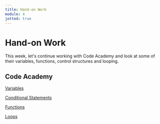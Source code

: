 ```yaml
---
title: Hand-on Work
module: 4
jotted: true
---
```


# Hand-on Work

This week, let's continue working with Code Academy and look at some of their variables, functions, control structures and looping.

## Code Academy

[Variables](https://www.codecademy.com/courses/introduction-to-javascript/lessons/variables/exercises/intro-variables?action=resume_content_item)

[Conditional Statements](https://www.codecademy.com/courses/introduction-to-javascript/lessons/control-flow/exercises/control-flow-intro?action=resume_content_item)

[Functions](https://www.codecademy.com/courses/introduction-to-javascript/lessons/functions/exercises/intro-to-functions?action=resume_content_item)

[Loops](https://www.codecademy.com/courses/introduction-to-javascript/lessons/loops/exercises/loops?action=resume_content_item)

